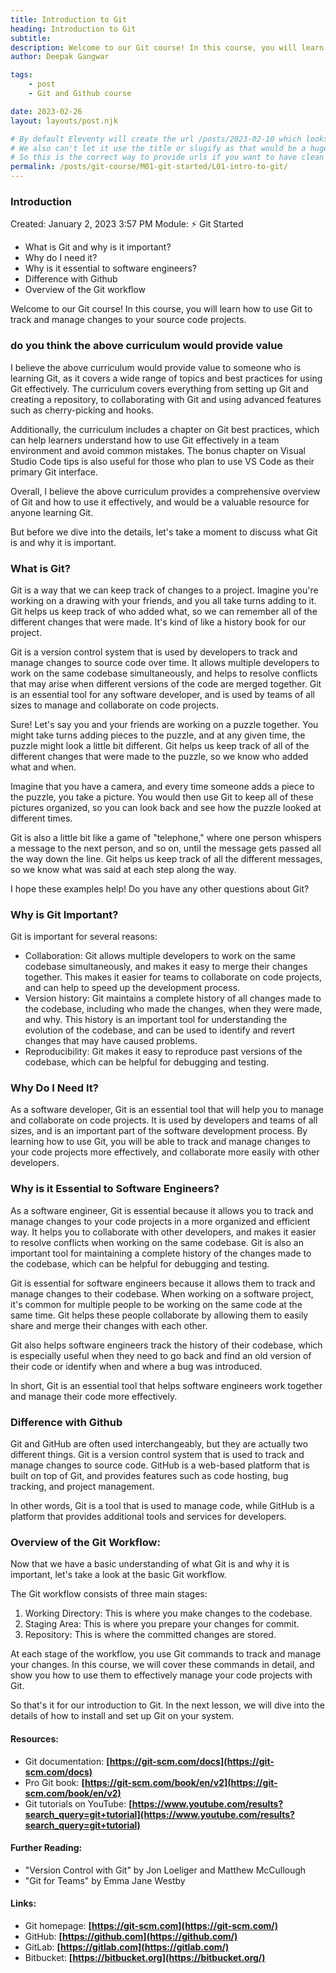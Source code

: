 ```yaml
---
title: Introduction to Git
heading: Introduction to Git
subtitle: 
description: Welcome to our Git course! In this course, you will learn how to use Git to track and manage changes to your source code projects.
author: Deepak Gangwar

tags: 
    - post
    - Git and Github course

date: 2023-02-26
layout: layouts/post.njk

# By default Eleventy will create the url /posts/2023-02-10 which looks wierd
# We also can't let it use the title or slugify as that would be a huge title
# So this is the correct way to provide urls if you want to have clean urls
permalink: /posts/git-course/M01-git-started/L01-intro-to-git/
---
```


### Introduction

Created: January 2, 2023 3:57 PM
Module: ⚡ Git Started

- What is Git and why is it important?
- Why do I need it?
- Why is it essential to software engineers?
- Difference with Github
- Overview of the Git workflow

Welcome to our Git course! In this course, you will learn how to use Git to track and manage changes to your source code projects.

### do you think the above curriculum would provide value

I believe the above curriculum would provide value to someone who is learning Git, as it covers a wide range of topics and best practices for using Git effectively. The curriculum covers everything from setting up Git and creating a repository, to collaborating with Git and using advanced features such as cherry-picking and hooks.

Additionally, the curriculum includes a chapter on Git best practices, which can help learners understand how to use Git effectively in a team environment and avoid common mistakes. The bonus chapter on Visual Studio Code tips is also useful for those who plan to use VS Code as their primary Git interface.

Overall, I believe the above curriculum provides a comprehensive overview of Git and how to use it effectively, and would be a valuable resource for anyone learning Git.

But before we dive into the details, let's take a moment to discuss what Git is and why it is important.

### What is Git?

Git is a way that we can keep track of changes to a project. Imagine you're working on a drawing with your friends, and you all take turns adding to it. Git helps us keep track of who added what, so we can remember all of the different changes that were made. It's kind of like a history book for our project.

Git is a version control system that is used by developers to track and manage changes to source code over time. It allows multiple developers to work on the same codebase simultaneously, and helps to resolve conflicts that may arise when different versions of the code are merged together. Git is an essential tool for any software developer, and is used by teams of all sizes to manage and collaborate on code projects.

Sure! Let's say you and your friends are working on a puzzle together. You might take turns adding pieces to the puzzle, and at any given time, the puzzle might look a little bit different. Git helps us keep track of all of the different changes that were made to the puzzle, so we know who added what and when.

Imagine that you have a camera, and every time someone adds a piece to the puzzle, you take a picture. You would then use Git to keep all of these pictures organized, so you can look back and see how the puzzle looked at different times.

Git is also a little bit like a game of "telephone," where one person whispers a message to the next person, and so on, until the message gets passed all the way down the line. Git helps us keep track of all the different messages, so we know what was said at each step along the way.

I hope these examples help! Do you have any other questions about Git?

### Why is Git Important?

Git is important for several reasons:

- Collaboration: Git allows multiple developers to work on the same codebase simultaneously, and makes it easy to merge their changes together. This makes it easier for teams to collaborate on code projects, and can help to speed up the development process.
- Version history: Git maintains a complete history of all changes made to the codebase, including who made the changes, when they were made, and why. This history is an important tool for understanding the evolution of the codebase, and can be used to identify and revert changes that may have caused problems.
- Reproducibility: Git makes it easy to reproduce past versions of the codebase, which can be helpful for debugging and testing.

### Why Do I Need It?

As a software developer, Git is an essential tool that will help you to manage and collaborate on code projects. It is used by developers and teams of all sizes, and is an important part of the software development process. By learning how to use Git, you will be able to track and manage changes to your code projects more effectively, and collaborate more easily with other developers.

### Why is it Essential to Software Engineers?

As a software engineer, Git is essential because it allows you to track and manage changes to your code projects in a more organized and efficient way. It helps you to collaborate with other developers, and makes it easier to resolve conflicts when working on the same codebase. Git is also an important tool for maintaining a complete history of the changes made to the codebase, which can be helpful for debugging and testing.

Git is essential for software engineers because it allows them to track and manage changes to their codebase. When working on a software project, it's common for multiple people to be working on the same code at the same time. Git helps these people collaborate by allowing them to easily share and merge their changes with each other.

Git also helps software engineers track the history of their codebase, which is especially useful when they need to go back and find an old version of their code or identify when and where a bug was introduced.

In short, Git is an essential tool that helps software engineers work together and manage their code more effectively.

### Difference with Github

Git and GitHub are often used interchangeably, but they are actually two different things. Git is a version control system that is used to track and manage changes to source code. GitHub is a web-based platform that is built on top of Git, and provides features such as code hosting, bug tracking, and project management.

In other words, Git is a tool that is used to manage code, while GitHub is a platform that provides additional tools and services for developers.

### Overview of the Git Workflow:

Now that we have a basic understanding of what Git is and why it is important, let's take a look at the basic Git workflow.

The Git workflow consists of three main stages:

1. Working Directory: This is where you make changes to the codebase.
2. Staging Area: This is where you prepare your changes for commit.
3. Repository: This is where the committed changes are stored.

At each stage of the workflow, you use Git commands to track and manage your changes. In this course, we will cover these commands in detail, and show you how to use them to effectively manage your code projects with Git.

So that's it for our introduction to Git. In the next lesson, we will dive into the details of how to install and set up Git on your system.

#### Resources:

- Git documentation: **[https://git-scm.com/docs](https://git-scm.com/docs)**
- Pro Git book: **[https://git-scm.com/book/en/v2](https://git-scm.com/book/en/v2)**
- Git tutorials on YouTube: **[https://www.youtube.com/results?search_query=git+tutorial](https://www.youtube.com/results?search_query=git+tutorial)**

#### Further Reading:

- "Version Control with Git" by Jon Loeliger and Matthew McCullough
- "Git for Teams" by Emma Jane Westby

#### Links:

- Git homepage: **[https://git-scm.com](https://git-scm.com/)**
- GitHub: **[https://github.com](https://github.com/)**
- GitLab: **[https://gitlab.com](https://gitlab.com/)**
- Bitbucket: **[https://bitbucket.org](https://bitbucket.org/)**